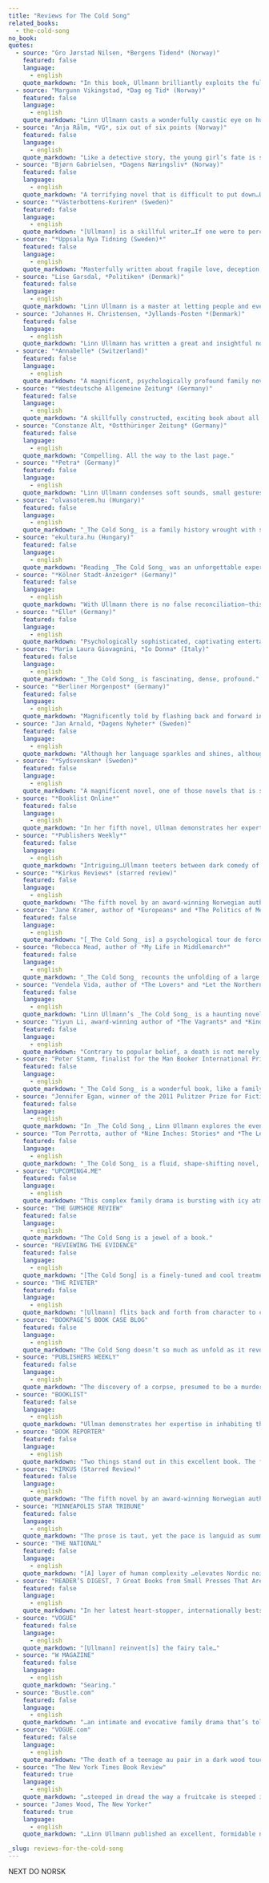 ```yaml
---
title: "Reviews for The Cold Song"
related_books:
  - the-cold-song
no_book:
quotes:
  - source: "Gro Jørstad Nilsen, *Bergens Tidend* (Norway)"
    featured: false
    language:
      - english
    quote_markdown: "In this book, Ullmann brilliantly exploits the full spectrum of possibilities offered by the polyphonic novel…_The Cold Song_ is a poignant novel about silence, ingeniously composed with open spaces."
  - source: "Margunn Vikingstad, *Dag og Tid* (Norway)"
    featured: false
    language:
      - english
    quote_markdown: "Linn Ullmann casts a wonderfully caustic eye on human flaws…With elegant circular movements Ullmann writes her way into all that one cannot talk about in a family.…[Ullmann] stands more in the tradition of the great bourgeois novel (Balzac, Stendhal, Lagerlöf)…A trace of Virginia Woolf can be heard in _The Cold Song_…easy and compelling, [Ullmann] dissects human weakness, grief, and pain."
  - source: "Anja Rålm, *VG*, six out of six points (Norway)"
    featured: false
    language:
      - english
    quote_markdown: "Like a detective story, the young girl’s fate is slowly revealed and the intensity increases. Not one word or phrase seems redundant, the words flow easily between the pages with exceptional precision. Almost understated, with bizarre and humorous undertones, we are drawn into an Ullmannesque universe that we don’t want to leave."
  - source: "Bjørn Gabrielsen, *Dagens Næringsliv* (Norway)"
    featured: false
    language:
      - english
    quote_markdown: "A terrifying novel that is difficult to put down…Ullmann combines keen everyday observations with an obscure crime, but the dialogues also pose a number of recurring philosophical questions. Where is the border between a lie and a narrative?…an alternately riveting, humorous, and thought-provoking novel that captivates."
  - source: "*Västerbottens-Kuriren* (Sweden)"
    featured: false
    language:
      - english
    quote_markdown: "[Ullmann] is a skillful writer…If one were to perceive traces of a literary inheritance, contemporaries such as Siri Hustvedt and Joyce Carol Oates, or classic authors such as Virginia Woolf, would immediately come to mind."
  - source: "*Uppsala Nya Tidning (Sweden)*"
    featured: false
    language:
      - english
    quote_markdown: "Masterfully written about fragile love, deception, and guilt, and about the difficult art of protecting what is most precious."
  - source: "Lise Garsdal, *Politiken* (Denmark)"
    featured: false
    language:
      - english
    quote_markdown: "Linn Ullmann is a master at letting people and events hover and tremble between reality and something else…Has Linn Ullmann ever been so viciously funny as she is here?…The Cold Song has breadth, but also a compelling Nordic gravity."
  - source: "Johannes H. Christensen, *Jyllands-Posten *(Denmark)"
    featured: false
    language:
      - english
    quote_markdown: "Linn Ullmann has written a great and insightful novel…Every character is described with empathy and blindsiding psychological perception, with a story that is skillfully composed."
  - source: "*Annabelle* (Switzerland)"
    featured: false
    language:
      - english
    quote_markdown: "A magnificent, psychologically profound family novel that shows how minor lapses, secrets, and repressed desires can cause a major tragedy."
  - source: "*Westdeutsche Allgemeine Zeitung* (Germany)"
    featured: false
    language:
      - english
    quote_markdown: "A skillfully constructed, exciting book about all that is kept secret in a family."
  - source: "Constanze Alt, *Ostthüringer Zeitung* (Germany)"
    featured: false
    language:
      - english
    quote_markdown: "Compelling. All the way to the last page."
  - source: "*Petra* (Germany)"
    featured: false
    language:
      - english
    quote_markdown: "Linn Ullmann condenses soft sounds, small gestures, and poetry into a splendid novel about the abyss of normality."
  - source: "olvasoterem.hu (Hungary)"
    featured: false
    language:
      - english
    quote_markdown: "_The Cold Song_ is a family history wrought with secrets, pain, and sorrow and the ‘lesson’ is: despite all the hardship, life will go on."
  - source: "ekultura.hu (Hungary)"
    featured: false
    language:
      - english
    quote_markdown: "Reading _The Cold Song_ was an unforgettable experience. The novel is a remarkably composed puzzle, where the fragmented structure is not an experiment in deconstructing the traditional novel form. The Cold Song is an ingenious game with structural elements. The characters…are real human beings and the depiction of their pain and sorrow serve as…an attempt at a healing process."
  - source: "*Kölner Stadt-Anzeiger* (Germany)"
    featured: false
    language:
      - english
    quote_markdown: "With Ullmann there is no false reconciliation—this, too, makes her novel so utterly convincing."
  - source: "*Elle* (Germany)"
    featured: false
    language:
      - english
    quote_markdown: "Psychologically sophisticated, captivating entertainment."
  - source: "Maria Laura Giovagnini, *Io Donna* (Italy)"
    featured: false
    language:
      - english
    quote_markdown: "_The Cold Song_ is fascinating, dense, profound."
  - source: "*Berliner Morgenpost* (Germany)"
    featured: false
    language:
      - english
    quote_markdown: "Magnificently told by flashing back and forward in time, the novel is bleak, sad, emotional, and highly exciting."
  - source: "Jan Arnald, *Dagens Nyheter* (Sweden)"
    featured: false
    language:
      - english
    quote_markdown: "Although her language sparkles and shines, although she has a ruthless eye for human failings, although she succeeds in imparting something vital to the vilest of relationships, I would still claim that Linn Ullmann’s strength lies in her structural command … Her distinctive quality as a writer is quite simply—grace. And there is nothing simple about that."
  - source: "*Sydsvenskan* (Sweden)"
    featured: false
    language:
      - english
    quote_markdown: "A magnificent novel, one of those novels that is so good that I wish I hadn’t read it yet, but still had it left to discover."
  - source: "*Booklist Online*"
    featured: false
    language:
      - english
    quote_markdown: "In her fifth novel, Ullman demonstrates her expertise in inhabiting the minds of complex characters, including Milla’s grieving parents; a neighbor who may have been the last to see Milla alive; Siri’s aging mother; Siri’s elder daughter, who has a violent temper; and, of course, the beleaguered couple, Siri and Jon. Readers who appreciate an unconventional narrative flow will find this a deeply moving story of troubled relationships and unsettled memories."
  - source: "*Publishers Weekly*"
    featured: false
    language:
      - english
    quote_markdown: "Intriguing…Ullmann teeters between dark comedy of manners and genuine psychological thriller, but she consistently captures the telling moments in everyday encounters, and writes seductively complex characters."
  - source: "*Kirkus Reviews* (starred review)"
    featured: false
    language:
      - english
    quote_markdown: "The fifth novel by an award-winning Norwegian author and critic deserves to win her a much larger stateside readership. The latest and best from Ullmann resists categorization, except as a literary page-turner. It’s a murder mystery. It’s a multigenerational psychodrama of a dysfunctional family. And it’s a very dark comedy of manners. Yet the authors command is such that it never reads like a pastiche or suffers from jarring shifts of tone."
  - source: "Jane Kramer, author of *Europeans* and *The Politics of Memory*"
    featured: false
    language:
      - english
    quote_markdown: "[_The Cold Song_ is] a psychological tour de force—not a beat wrong. The ending crept up on me, so quiet and unexpected. It’s a brilliant scene, with everybody locked in character—in the _huit clos_ finality of character—and it hits you the minute you put the book down. I stayed up half last night finishing it, and now I’m sitting bleary-eyed at my desk, paying for the pleasure."
  - source: "Rebecca Mead, author of *My Life in Middlemarch*"
    featured: false
    language:
      - english
    quote_markdown: "_The Cold Song_ recounts the unfolding of a large tragedy that has already happened—the mysterious disappearance of Milla, an adolescent girl—while also showing the smaller tragedy of a faltering marriage. Combining the tension of a whodunit with the subtlety of a domestic drama, Ullmann’s riveting novel is measured, impeccably observed, and utterly chilling."
  - source: "Vendela Vida, author of *The Lovers* and *Let the Northern Lights Erase Your Name*"
    featured: false
    language:
      - english
    quote_markdown: "Linn Ullmann’s _The Cold Song_ is a haunting novel about all the ways we endeavor to love and be loved, and the many mistakes we can make while trying. It’s suspenseful and beautifully written and so absorbing that I could not put it down. When I finished reading it, I remained in a state of awe."
  - source: "Yiyun Li, award-winning author of *The Vagrants* and *Kinder Than Solitude*"
    featured: false
    language:
      - english
    quote_markdown: "Contrary to popular belief, a death is not merely an end but the beginning of a story. The death in _The Cold Song_ opens a Pandora’s box of human emotions, conflicts and deceptions. Readers of this novel will be reminded of the joys and complexities of living. Memories, laughter, gestures, trivialities—everything casts a shadow, and nothing leaves us safe. Linn Ullmann has mastered the art of seeing into the dark mysteries that make us who we are."
  - source: "Peter Stamm, finalist for the Man Booker International Prize 2013 and author of *We’re Flying* and *Seven Years*'"
    featured: false
    language:
      - english
    quote_markdown: "_The Cold Song_ is a wonderful book, like a family album made by a photographer who really cares for his subjects. I love the way Ullmann deals with time and perspective. Her complete freedom to jump from one character to the next and back and forth in time holds the book together as one big picture of a somehow dysfunctional and still completely normal family—a family I loved to spend time with. I admire her ability to slip into the characters of men, women, and children with ease and make them completely believable—the philandering Jon is a masterpiece. The book has the light but also the weight of a Bergman film. It doesn’t offer easy solutions but still has a kind of healing power."
  - source: "Jennifer Egan, winner of the 2011 Pulitzer Prize for Fiction and the 2010 National Book Critics Circle Award"
    featured: false
    language:
      - english
    quote_markdown: "In _The Cold Song_, Linn Ullmann explores the events surrounding a young woman’s murder in brief, haunting flashes that imbue the intimacies and betrayals of family life with the brooding magic of a Grimm’s fairy tale. This delicate, mesmerizing work attests to Ullmann’s vast storytelling powers."
  - source: "Tom Perrotta, author of *Nine Inches: Stories* and *The Leftovers*"
    featured: false
    language:
      - english
    quote_markdown: "_The Cold Song_ is a fluid, shape-shifting novel, a family saga that turns into an erotically charged drama and then takes a darker turn into the terrain of a murder mystery. Linn Ullmann is an unusually talented and sympathetic writer, able to inhabit a wide range of characters and bring them all vividly to life."
  - source: "UPCOMING4.ME"
    featured: false
    language:
      - english
    quote_markdown: "This complex family drama is bursting with icy atmosphere…The Cold Song is beautifully written."
  - source: "THE GUMSHOE REVIEW"
    featured: false
    language:
      - english
    quote_markdown: "The Cold Song is a jewel of a book."
  - source: "REVIEWING THE EVIDENCE"
    featured: false
    language:
      - english
    quote_markdown: "[The Cold Song] is a finely-tuned and cool treatment of the tensions in a modern family…Lin Ullman is the daughter of Ingmar Bergman and Liv Ullman and the book has something of the quality of the films the two made together. Much is unspoken, much must be inferred, but the psychological atmosphere of the novel settles over the reader and enfolds us, making us determined to find out what we can about these characters who are so vividly alive in all their flaws and imperfections."
  - source: "THE RIVETER"
    featured: false
    language:
      - english
    quote_markdown: "[Ullmann] flits back and forth from character to character with cinematic ease…The Cold Song’s palpability chilled and captivated me in a way no blood splatter could. I didn’t blink."
  - source: "BOOKPAGE’S BOOK CASE BLOG"
    featured: false
    language:
      - english
    quote_markdown: "The Cold Song doesn’t so much as unfold as it revolves, around the sudden disappearance of Milla, the young and beautiful summer nanny hired to take care of Siri and Jon’s two children. The real ‘meat’ of the novel rests in its keen and unflinching exposure of the inner lives of its characters, revealed in brief narrative spurts that shift back and forth in time. The result is riveting."
  - source: "PUBLISHERS WEEKLY"
    featured: false
    language:
      - english
    quote_markdown: "The discovery of a corpse, presumed to be a murder victim, comes very early in this involving fifth novel from Ullmann. But it serves mostly as a basis for the author’s subtle and menacing look at family dynamics…Ullmann teeters between dark comedy of manners and genuine psychological thriller, but she consistently captures the telling moments in everyday encounters, and writes seductively complex characters."
  - source: "BOOKLIST"
    featured: false
    language:
      - english
    quote_markdown: "Ullman demonstrates her expertise in inhabiting the minds of complex characters…Readers who appreciate an unconventional narrative flow will find this a deeply moving story of troubled relationships and unsettled memories."
  - source: "BOOK REPORTER"
    featured: false
    language:
      - english
    quote_markdown: "Two things stand out in this excellent book. The first is the seamless movement of multiple complex characters through several years of time plus flashbacks to a tragedy in Siri’s early childhood…The second is the impossibly perfect ending…Leo Tolstoy’s assessment of relationships, All happy families are alike; each unhappy family is unhappy in its own way, rings true in The Cold Song. The ugly secrets and tragic deaths are peculiar to Jenny Brodal and those who surround her, but Linn Ullmann’s careful revelations and delicate timing are evocative and believable to all of us — from happy and unhappy families alike."
  - source: "KIRKUS (Starred Review)"
    featured: false
    language:
      - english
    quote_markdown: "The fifth novel by an award-winning Norwegian author and critic deserves to win her a much larger stateside readership. The latest and best from Ullmann resists categorization, except as a literary page-turner. It’s a murder mystery. It’s a multigenerational psychodrama of a dysfunctional family. And it’s a very dark comedy of manners. Yet the author’s command is such that it never reads like a pastiche or suffers from jarring shifts of tone… [Ullmann] might be best known in this country as the daughter of Ingmar Bergman and Liv Ullmann, but her accomplishment here merits more than recognition by association."
  - source: "MINNEAPOLIS STAR TRIBUNE"
    featured: false
    language:
      - english
    quote_markdown: "The prose is taut, yet the pace is languid as summer in that before-the-storm tension…The real achievement of this novel is Ullmann’s gift to imbue the tension of a thriller via the unease of the mundane… The Cold Song is more a mystery in the way most families tend to be mysteries unto themselves."
  - source: "THE NATIONAL"
    featured: false
    language:
      - english
    quote_markdown: "[A] layer of human complexity …elevates Nordic noir to something more than simple genre fiction… Norwegian novelist Linn ­Ullmann’s masterful fifth novel The Cold Song, while not technically a crime thriller as such, is something of a case in point – borrowing elements of the genre but combining them with those of a subtle dark domestic drama, she’s written a technically adventurous hybrid that delivers in terms of complexity of characters, the darkness of an original Grimm’s fairy tale and the heightened atmosphere of a tense thriller."
  - source: "READER’S DIGEST, 7 Great Books from Small Presses That Are Worth Your Time"
    featured: false
    language:
      - english
    quote_markdown: "In her latest heart-stopper, internationally bestselling author Ullmann…combines a mysterious murder with a razor-sharp eye for family relationships."
  - source: "VOGUE"
    featured: false
    language:
      - english
    quote_markdown: "[Ullmann] reinvent[s] the fairy tale…"
  - source: "W MAGAZINE"
    featured: false
    language:
      - english
    quote_markdown: "Searing."
  - source: "Bustle.com"
    featured: false
    language:
      - english
    quote_markdown: "…an intimate and evocative family drama that’s told like a thriller, and is all the more terrifying for its humanity and realism."
  - source: "VOGUE.com"
    featured: false
    language:
      - english
    quote_markdown: "The death of a teenage au pair in a dark wood touches off Norwegian author Linn Ullmann’s breakout fifth novel, The Cold Song, in which the question of culpability unearths a treasure trove of tantalizing family secrets. Set at an elegant estate on Norway’s seacoast, this spare, irresistibly moody inquiry into one family’s collective memory is populated with richly ambiguous characters."
  - source: "The New York Times Book Review"
    featured: true
    language:
      - english
    quote_markdown: "…steeped in dread the way a fruitcake is steeped in rum: Every page, every line, seems to glisten with vapors of sumptuous, intoxicating unease…Ullmann’s voice on the page is a lean, tough-minded thing, scrubbed and scoured of sentimentality straight through to the final, Carveresque pages, in which she pulls off an 11th-hour radiance, a tonal shift from minor to major key."
  - source: "James Wood, The New Yorker"
    featured: true
    language:
      - english
    quote_markdown: "…Linn Ullmann published an excellent, formidable novel this year…Ullmann is very good at evoking the peculiar, charged stasis of a household in which mentally active and intellectually vital people are resolutely failing to communicate with each other—the loneliness of communality, in short. She is a very exact writer, who is unsparing of her characters: a tonic, sharp, lyrical, intelligent novelist who deserves to be better-known in English."

_slug: reviews-for-the-cold-song
---
```


NEXT DO NORSK
